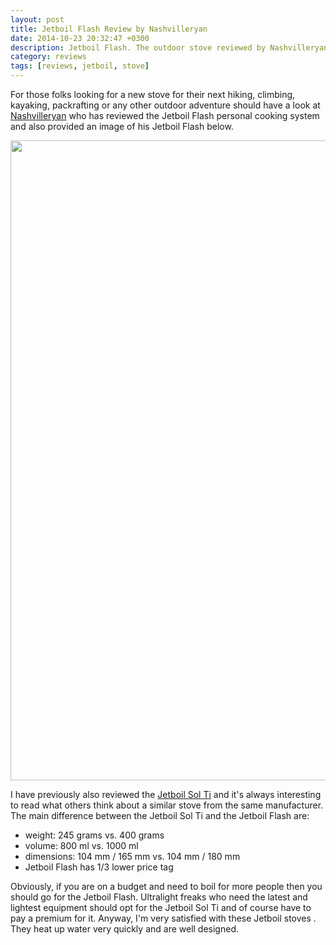 ```yaml
---
layout: post
title: Jetboil Flash Review by Nashvilleryan
date: 2014-10-23 20:32:47 +0300
description: Jetboil Flash. The outdoor stove reviewed by Nashvilleryan
category: reviews
tags: [reviews, jetboil, stove]
---
```


For those folks looking for a new stove for their next hiking, climbing, kayaking, packrafting or any other outdoor adventure should have a look at <a href="http://nashvilleryan.wordpress.com/2014/10/21/gear-review-jetboil-flash-cooking-system/" target="_blank">Nashvilleryan</a>  who has reviewed the Jetboil Flash personal cooking system and also provided an image of his Jetboil Flash below.

<a href="https://www.flickr.com/photos/90204224@N07/15422981859"><img src="https://farm6.staticflickr.com/5607/15422981859_bb0f3187b7_b.jpg" width="768" height="1024"></a><!--more-->

I have previously also reviewed the <a href="http://hikeventures.com/gear-review-jetboil-sol-ti/" target="_blank">Jetboil Sol Ti</a>  and it's always interesting to read what others think about a similar stove from the same manufacturer. The main difference between the Jetboil Sol Ti and the Jetboil Flash are:

* weight: 245 grams vs. 400 grams
* volume: 800 ml vs. 1000 ml
* dimensions: 104 mm / 165 mm vs. 104 mm / 180 mm
* Jetboil Flash has 1/3 lower price tag

Obviously, if you are on a budget and need to boil for more people then you should go for the Jetboil Flash. Ultralight freaks who need the latest and lightest equipment should opt for the Jetboil Sol Ti and of course have to pay a premium for it. Anyway, I'm very satisfied with these Jetboil stoves . They heat up water very quickly and are well designed.
